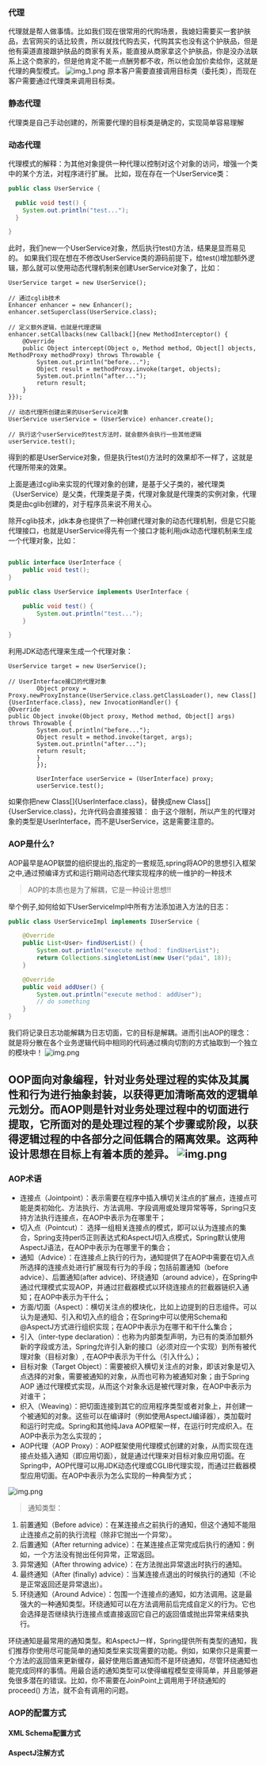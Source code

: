 ### 代理
代理就是帮人做事情。比如我们现在很常用的代购场景，我媳妇需要买一套护肤品，去官网买的话比较贵，所以就找代购去买，代购其实也没有这个护肤品，但是他有渠道直接跟护肤品的商家有关系，能直接从商家拿这个护肤品，你是没办法联系上这个商家的，但是他肯定不能一点酬劳都不收，所以他会加价卖给你，这就是代理的典型模式。
![img_1.png](img_1.png)
原本客户需要直接调用目标类（委托类），而现在客户需要通过代理类来调用目标类。


### 静态代理
代理类是自己手动创建的，所需要代理的目标类是确定的，实现简单容易理解



### 动态代理
代理模式的解释：为其他对象提供一种代理以控制对这个对象的访问，增强一个类中的某个方法，对程序进行扩展。
比如，现在存在一个UserService类：
```Java
public class UserService {

  public void test() {
    System.out.println("test...");
  }

}
```
此时，我们new一个UserService对象，然后执行test()方法，结果是显而易见的。
如果我们现在想在不修改UserService类的源码前提下，给test()增加额外逻辑，那么就可以使用动态代理机制来创建UserService对象了，比如：
```
UserService target = new UserService();

// 通过cglib技术
Enhancer enhancer = new Enhancer();
enhancer.setSuperclass(UserService.class);

// 定义额外逻辑，也就是代理逻辑
enhancer.setCallbacks(new Callback[]{new MethodInterceptor() {
	@Override
	public Object intercept(Object o, Method method, Object[] objects, MethodProxy methodProxy) throws Throwable {
		System.out.println("before...");
		Object result = methodProxy.invoke(target, objects);
		System.out.println("after...");
		return result;
	}
}});

// 动态代理所创建出来的UserService对象
UserService userService = (UserService) enhancer.create();

// 执行这个userService的test方法时，就会额外会执行一些其他逻辑
userService.test();
```
得到的都是UserService对象，但是执行test()方法时的效果却不一样了，这就是代理所带来的效果。

上面是通过cglib来实现的代理对象的创建，是基于父子类的，被代理类（UserService）是父类，代理类是子类，代理对象就是代理类的实例对象，代理类是由cglib创建的，对于程序员来说不用关心。

除开cglib技术，jdk本身也提供了一种创建代理对象的动态代理机制，但是它只能代理接口，也就是UserService得先有一个接口才能利用jdk动态代理机制来生成一个代理对象，比如：

```java

public interface UserInterface {
	public void test();
}

public class UserService implements UserInterface {

	public void test() {
		System.out.println("test...");
	}

}
```
利用JDK动态代理来生成一个代理对象：
```
UserService target = new UserService();

// UserInterface接口的代理对象
        Object proxy = Proxy.newProxyInstance(UserService.class.getClassLoader(), new Class[]{UserInterface.class}, new InvocationHandler() {
@Override
public Object invoke(Object proxy, Method method, Object[] args) throws Throwable {
        System.out.println("before...");
        Object result = method.invoke(target, args);
        System.out.println("after...");
        return result;
        }
        });

        UserInterface userService = (UserInterface) proxy;
        userService.test();
```
如果你把new Class[]{UserInterface.class}，替换成new Class[]{UserService.class}，允许代码会直接报错：
由于这个限制，所以产生的代理对象的类型是UserInterface，而不是UserService，这是需要注意的。





### AOP是什么?

AOP最早是AOP联盟的组织提出的,指定的一套规范,spring将AOP的思想引入框架之中,通过预编译方式和运行期间动态代理实现程序的统一维护的一种技术
> AOP的本质也是为了解耦，它是一种设计思想!!

举个例子,如何给如下UserServiceImpl中所有方法添加进入方法的日志：

```java
public class UserServiceImpl implements IUserService {

    @Override
    public List<User> findUserList() {
        System.out.println("execute method： findUserList");
        return Collections.singletonList(new User("pdai", 18));
    }

    @Override
    public void addUser() {
        System.out.println("execute method： addUser");
        // do something
    }
}
```

我们将记录日志功能解耦为日志切面，它的目标是解耦。进而引出AOP的理念：就是将分散在各个业务逻辑代码中相同的代码通过横向切割的方式抽取到一个独立的模块中！
![img.png](img/img03-1.png)

OOP面向对象编程，针对业务处理过程的实体及其属性和行为进行抽象封装，以获得更加清晰高效的逻辑单元划分。而AOP则是针对业务处理过程中的切面进行提取，它所面对的是处理过程的某个步骤或阶段，以获得逻辑过程的中各部分之间低耦合的隔离效果。这两种设计思想在目标上有着本质的差异。
![img.png](img/img03-2.png)
------

### AOP术语

- 连接点（Jointpoint）：表示需要在程序中插入横切关注点的扩展点，连接点可能是类初始化、方法执行、方法调用、字段调用或处理异常等等，Spring只支持方法执行连接点，在AOP中表示为在哪里干；
- 切入点（Pointcut）： 选择一组相关连接点的模式，即可以认为连接点的集合，Spring支持perl5正则表达式和AspectJ切入点模式，Spring默认使用AspectJ语法，在AOP中表示为在哪里干的集合；
- 通知（Advice）：在连接点上执行的行为，通知提供了在AOP中需要在切入点所选择的连接点处进行扩展现有行为的手段；包括前置通知（before
  advice）、后置通知(after advice)、环绕通知（around advice），在Spring中通过代理模式实现AOP，并通过拦截器模式以环绕连接点的拦截器链织入通知；在AOP中表示为干什么；
- 方面/切面（Aspect）：横切关注点的模块化，比如上边提到的日志组件。可以认为是通知、引入和切入点的组合；在Spring中可以使用Schema和@AspectJ方式进行组织实现；在AOP中表示为在哪干和干什么集合；
- 引入（inter-type declaration）：也称为内部类型声明，为已有的类添加额外新的字段或方法，Spring允许引入新的接口（必须对应一个实现）到所有被代理对象（目标对象）,
  在AOP中表示为干什么（引入什么）；
- 目标对象（Target Object）：需要被织入横切关注点的对象，即该对象是切入点选择的对象，需要被通知的对象，从而也可称为被通知对象；由于Spring
  AOP 通过代理模式实现，从而这个对象永远是被代理对象，在AOP中表示为对谁干；
- 织入（Weaving）：把切面连接到其它的应用程序类型或者对象上，并创建一个被通知的对象。这些可以在编译时（例如使用AspectJ编译器），类加载时和运行时完成。Spring和其他纯Java
  AOP框架一样，在运行时完成织入。在AOP中表示为怎么实现的；
- AOP代理（AOP
  Proxy）：AOP框架使用代理模式创建的对象，从而实现在连接点处插入通知（即应用切面），就是通过代理来对目标对象应用切面。在Spring中，AOP代理可以用JDK动态代理或CGLIB代理实现，而通过拦截器模型应用切面。在AOP中表示为怎么实现的一种典型方式；

![img.png](img/img03-3.png)

> 通知类型：

1. 前置通知（Before advice）：在某连接点之前执行的通知，但这个通知不能阻止连接点之前的执行流程（除非它抛出一个异常）。
2. 后置通知（After returning advice）：在某连接点正常完成后执行的通知：例如，一个方法没有抛出任何异常，正常返回。
3. 异常通知（After throwing advice）：在方法抛出异常退出时执行的通知。
4. 最终通知（After (finally) advice）：当某连接点退出的时候执行的通知（不论是正常返回还是异常退出）。
5. 环绕通知（Around Advice）：包围一个连接点的通知，如方法调用。这是最强大的一种通知类型。环绕通知可以在方法调用前后完成自定义的行为。它也会选择是否继续执行连接点或直接返回它自己的返回值或抛出异常来结束执行。

环绕通知是最常用的通知类型。和AspectJ一样，Spring提供所有类型的通知，我们推荐你使用尽可能简单的通知类型来实现需要的功能。例如，如果你只是需要一个方法的返回值来更新缓存，最好使用后置通知而不是环绕通知，尽管环绕通知也能完成同样的事情。用最合适的通知类型可以使得编程模型变得简单，并且能够避免很多潜在的错误。比如，你不需要在JoinPoint上调用用于环绕通知的proceed()
方法，就不会有调用的问题。

### AOP的配置方式

#### XML Schema配置方式

#### AspectJ注解方式
